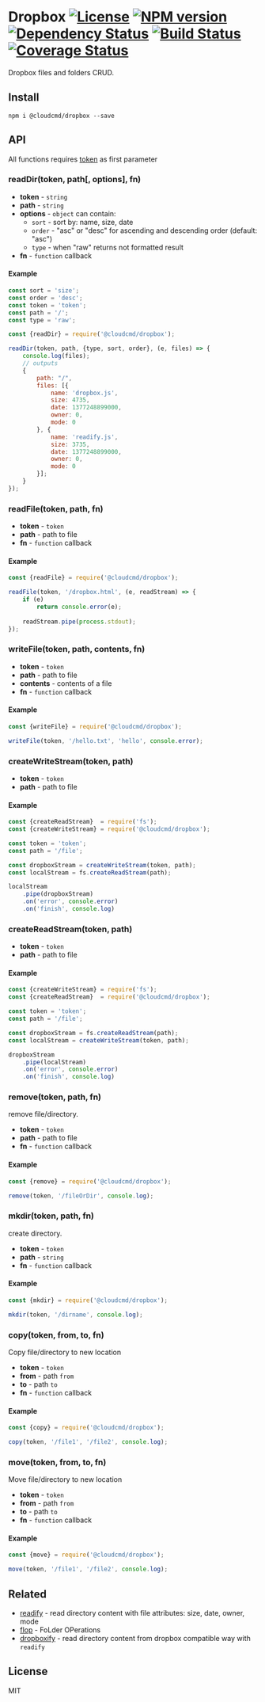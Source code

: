 # Dropbox [![License][LicenseIMGURL]][LicenseURL] [![NPM version][NPMIMGURL]][NPMURL] [![Dependency Status][DependencyStatusIMGURL]][DependencyStatusURL] [![Build Status][BuildStatusIMGURL]][BuildStatusURL] [![Coverage Status][CoverageIMGURL]][CoverageURL]

[NPMIMGURL]:                https://img.shields.io/npm/v/@cloudcmd/dropbox.svg?style=flat
[BuildStatusIMGURL]:        https://img.shields.io/travis/cloudcmd/dropbox/master.svg?style=flat
[DependencyStatusIMGURL]:   https://img.shields.io/david/cloudcmd/dropbox.svg?style=flat
[LicenseIMGURL]:            https://img.shields.io/badge/license-MIT-317BF9.svg?style=flat
[NPMURL]:                   https://npmjs.org/package/@cloudcmd/dropbox "npm"
[BuildStatusURL]:           https://travis-ci.org/cloudcmd/dropbox  "Build Status"
[DependencyStatusURL]:      https://david-dm.org/cloudcmd/dropbox "Dependency Status"
[LicenseURL]:               https://tldrlegal.com/license/mit-license "MIT License"

[CoverageURL]:              https://coveralls.io/github/cloudcmd/dropbox?branch=master
[CoverageIMGURL]:           https://coveralls.io/repos/cloudcmd/dropbox/badge.svg?branch=master&service=github

Dropbox files and folders CRUD.

## Install

```
npm i @cloudcmd/dropbox --save
```

## API

All functions requires [token](https://blogs.dropbox.com/developers/2014/05/generate-an-access-token-for-your-own-account/) as first parameter

### readDir(token, path[, options], fn)

- **token** - `string`
- **path** - `string`
- **options** - `object` can contain:
  - `sort` - sort by: name, size, date
  - `order` - "asc" or "desc" for ascending and descending order (default: "asc")
  - `type` - when "raw" returns not formatted result
- **fn** - `function` callback

#### Example

```js
const sort = 'size';
const order = 'desc';
const token = 'token';
const path = '/';
const type = 'raw';

const {readDir} = require('@cloudcmd/dropbox');

readDir(token, path, {type, sort, order}, (e, files) => {
    console.log(files);
    // outputs
    {
        path: "/",
        files: [{
            name: 'dropbox.js',
            size: 4735,
            date: 1377248899000,
            owner: 0,
            mode: 0
        }, {
            name: 'readify.js',
            size: 3735,
            date: 1377248899000,
            owner: 0,
            mode: 0
        }];
    }
});
```

### readFile(token, path, fn)

- **token** - `token`
- **path** - path to file
- **fn** - `function` callback

#### Example

```js
const {readFile} = require('@cloudcmd/dropbox');

readFile(token, '/dropbox.html', (e, readStream) => {
    if (e)
        return console.error(e);
    
    readStream.pipe(process.stdout);
});
```

### writeFile(token, path, contents, fn)

- **token** - `token`
- **path** - path to file
- **contents** - contents of a file
- **fn** - `function` callback

#### Example

```js
const {writeFile} = require('@cloudcmd/dropbox');

writeFile(token, '/hello.txt', 'hello', console.error);
```

### createWriteStream(token, path)

- **token** - `token`
- **path** - path to file

#### Example

```js
const {createReadStream}  = require('fs');
const {createWriteStream} = require('@cloudcmd/dropbox');

const token = 'token';
const path = '/file';

const dropboxStream = createWriteStream(token, path);
const localStream = fs.createReadStream(path);

localStream
    .pipe(dropboxStream)
    .on('error', console.error)
    .on('finish', console.log)
```

### createReadStream(token, path)

- **token** - `token`
- **path** - path to file

#### Example

```js
const {createWriteStream} = require('fs');
const {createReadStream}  = require('@cloudcmd/dropbox');

const token = 'token';
const path = '/file';

const dropboxStream = fs.createReadStream(path);
const localStream = createWriteStream(token, path);

dropboxStream
    .pipe(localStream)
    .on('error', console.error)
    .on('finish', console.log)
```

### remove(token, path, fn)

remove file/directory.

- **token** - `token`
- **path** - path to file
- **fn** - `function` callback

#### Example

```js
const {remove} = require('@cloudcmd/dropbox');

remove(token, '/fileOrDir', console.log);
```

### mkdir(token, path, fn)

create directory.

- **token** - `token`
- **path** - `string`
- **fn** - `function` callback

#### Example

```js
const {mkdir} = require('@cloudcmd/dropbox');

mkdir(token, '/dirname', console.log);
```

### copy(token, from, to, fn)

Copy file/directory to new location

- **token** - `token`
- **from** - path `from`
- **to** - path `to`
- **fn** - `function` callback

#### Example

```js
const {copy} = require('@cloudcmd/dropbox');

copy(token, '/file1', '/file2', console.log);
```

### move(token, from, to, fn)

Move file/directory to new location

- **token** - `token`
- **from** - path `from`
- **to** - path `to`
- **fn** - `function` callback

#### Example

```js
const {move} = require('@cloudcmd/dropbox');

move(token, '/file1', '/file2', console.log);
```

## Related

- [readify](https://github.com/coderaiser/readify "readify") - read directory content with file attributes: size, date, owner, mode
- [flop](https://github.com/coderaiser/flop "flop") - FoLder OPerations
- [dropboxify](https://github.com/coderaiser/dropboxify "dropboxify") - read directory content from dropbox compatible way with `readify`

## License

MIT

